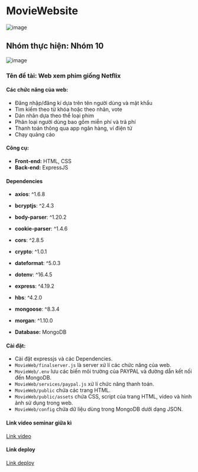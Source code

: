 # MovieWebsite

![image](https://github.com/buiduythong1810/MovieWebsite/assets/162859217/60a181cb-a286-4bc0-a774-4f3596106d56)

## Nhóm thực hiện: Nhóm 10

![image](https://github.com/buiduythong1810/MovieWebsite/assets/162859217/0f4589f7-219d-4702-aa39-4936db25f176)

### Tên đề tài: Web xem phim giống Netflix

#### Các chức năng của web:
- Đăng nhập/đăng kí dựa trên tên người dùng và mật khẩu
- Tìm kiếm theo từ khóa hoặc theo nhãn, vote
- Dán nhãn dựa theo thể loại phim
- Phân loại người dùng bao gồm miễn phí và trả phí
- Thanh toán thông qua app ngân hàng, ví điện tử
- Chạy quảng cáo

#### Công cụ:
- **Front-end:** HTML, CSS
- **Back-end:** ExpressJS

#### Dependencies
- **axios**: ^1.6.8
- **bcryptjs**: ^2.4.3
- **body-parser**: ^1.20.2
- **cookie-parser**: ^1.4.6
- **cors**: ^2.8.5
- **crypto**: ^1.0.1
- **dateformat**: ^5.0.3
- **dotenv**: ^16.4.5
- **express**: ^4.19.2
- **hbs**: ^4.2.0
- **mongoose**: ^8.3.4
- **morgan**: ^1.10.0

- **Database:** MongoDB

#### Cài đặt:
- Cài đặt expressjs và các Dependencies.
- `MovieWeb/finalserver.js` là server xử lí các chức năng của web.
- `MovieWeb/.env` lưu các biến môi trường của PAYPAL và đường dẫn kết nối đến MongoDB.
- `MovieWeb/services/paypal.js` xử lí chức năng thanh toán.
- `MovieWeb/public` chứa các trang HTML.
- `MovieWeb/public/assets` chứa CSS, script của trang HTML, video và hình ảnh sử dụng trong web.
- `MovieWeb/config` chứa dữ liệu dùng trong MongoDB dưới dạng JSON.

#### Link video seminar giữa kì
[Link video](https://www.youtube.com/watch?v=thEt2cocwCQ)

#### Link deploy
[Link deploy](https://movie-github-io.onrender.com)

